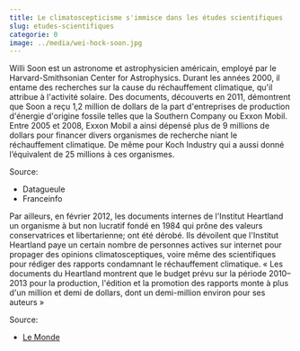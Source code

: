 ```yaml
---
title: Le climatoscepticisme s'immisce dans les études scientifiques
slug: etudes-scientifiques
categorie: 0
image: ../media/wei-hock-soon.jpg
---
```


Willi Soon est un astronome et astrophysicien américain, employé par le Harvard-Smithsonian Center for Astrophysics. Durant les années 2000, il entame des recherches sur la cause du réchauffement climatique, qu'il attribue à l'activité solaire. Des documents, découverts en 2011, démontrent que Soon a reçu 1,2 million de dollars de la part d'entreprises de production d'énergie d'origine fossile telles que la Southern Company ou Exxon Mobil.
Entre 2005 et 2008, Exxon Mobil a ainsi dépensé plus de 9 millions de dollars pour financer divers organismes de recherche niant le réchauffement climatique. De même pour Koch Industry qui a aussi donné l’équivalent de 25 millions à ces organismes.

Source:

- Datagueule
- Franceinfo

Par ailleurs, en février 2012, les documents internes de l'Institut Heartland un organisme à but non lucratif fondé en 1984 qui prône des valeurs conservatrices et libertarienne; ont été dérobé. Ils dévoilent que l'Institut Heartland paye un certain nombre de personnes actives sur internet pour propager des opinions climatosceptiques, voire même des scientifiques pour rédiger des rapports condamnant le réchauffement climatique. « Les documents du Heartland montrent que le budget prévu sur la période 2010–2013 pour la production, l'édition et la promotion des rapports monte à plus d'un million et demi de dollars, dont un demi-million environ pour ses auteurs »

Source:

- [Le Monde](https://www.lemonde.fr/planete/article/2012/02/21/l-origine-de-la-fuite-des-documents-du-heartland-institute-a-ete-revelee_1646404_3244.html)
